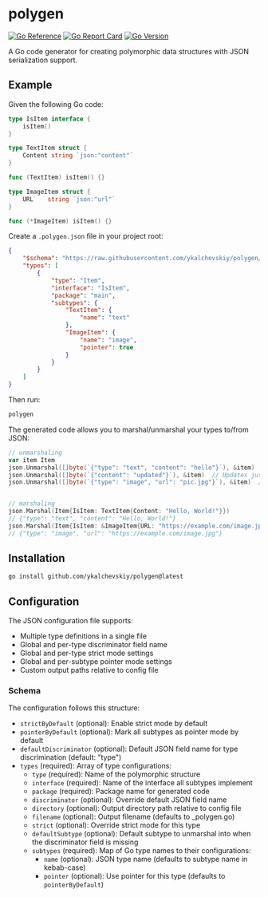 # polygen

[![Go Reference](https://pkg.go.dev/badge/github.com/ykalchevskiy/polygen.svg)](https://pkg.go.dev/github.com/ykalchevskiy/polygen)
[![Go Report Card](https://goreportcard.com/badge/github.com/ykalchevskiy/polygen)](https://goreportcard.com/report/github.com/ykalchevskiy/polygen)
[![Go Version](https://img.shields.io/github/go-mod/go-version/ykalchevskiy/polygen)](https://golang.org/dl/)

A Go code generator for creating polymorphic data structures with JSON serialization support.

## Example

Given the following Go code:

```go
type IsItem interface {
    isItem()
}

type TextItem struct {
    Content string `json:"content"`
}

func (TextItem) isItem() {}

type ImageItem struct {
    URL    string `json:"url"`
}

func (*ImageItem) isItem() {}
```

Create a `.polygen.json` file in your project root:

```json
{
    "$schema": "https://raw.githubusercontent.com/ykalchevskiy/polygen/refs/tags/v0.0.5/schema.json",
    "types": [
        {
            "type": "Item",
            "interface": "IsItem",
            "package": "main",
            "subtypes": {
                "TextItem": {
                    "name": "text"
                },
                "ImageItem": {
                    "name": "image",
                    "pointer": true
                }
            }
        }
    ]
}
```

Then run:

```bash
polygen
```

The generated code allows you to marshal/unmarshal your types to/from JSON:

```go
// unmarshaling
var item Item
json.Unmarshal([]byte(`{"type": "text", "content": "hello"}`), &item)
json.Unmarshal([]byte(`{"content": "updated"}`), &item)  // Updates just content
json.Unmarshal([]byte(`{"type": "image", "url": "pic.jpg"}`), &item)  // Changes type


// marshaling
json.Marshal(Item{IsItem: TextItem{Content: "Hello, World!"}})
// {"type": "text", "content": "Hello, World!"}
json.Marshal(Item{IsItem: &ImageItem{URL: "https://example.com/image.jpg"}})
// {"type": "image", "url": "https://example.com/image.jpg"}
```

## Installation

```bash
go install github.com/ykalchevskiy/polygen@latest
```

## Configuration

The JSON configuration file supports:

- Multiple type definitions in a single file
- Global and per-type discriminator field name
- Global and per-type strict mode settings
- Global and per-subtype pointer mode settings
- Custom output paths relative to config file

### Schema

The configuration follows this structure:

- `strictByDefault` (optional): Enable strict mode by default
- `pointerByDefault` (optional): Mark all subtypes as pointer mode by default
- `defaultDiscriminator` (optional): Default JSON field name for type discrimination (default: "type")
- `types` (required): Array of type configurations:
  - `type` (required): Name of the polymorphic structure
  - `interface` (required): Name of the interface all subtypes implement
  - `package` (required): Package name for generated code
  - `discriminator` (optional): Override default JSON field name
  - `directory` (optional): Output directory path relative to config file
  - `filename` (optional): Output filename (defaults to <type>_polygen.go)
  - `strict` (optional): Override strict mode for this type
  - `defaultSubtype` (optional): Default subtype to unmarshal into when the discriminator field is missing
  - `subtypes` (required): Map of Go type names to their configurations:
    - `name` (optional): JSON type name (defaults to subtype name in kebab-case)
    - `pointer` (optional): Use pointer for this type (defaults to `pointerByDefault`)

